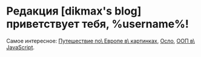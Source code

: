 # Редакция [dikmax's blog] приветствует тебя, %username%!

Самое интересное: [Путешествие по\ Европе в\ картинках][eurotrip], [Осло][oslo], [ООП в\ JavaScript][oopjs].

[eurotrip]: /post/eurotrip-2013/
[oopjs]: /post/oopjs-1/
[oslo]: /post/oslo/